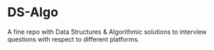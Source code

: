 # DS-Algo
A fine repo with Data Structures &amp; Algorithmic solutions to interview questions with respect to different platforms.
